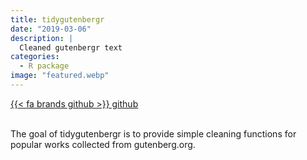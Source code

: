 ```yaml
---
title: tidygutenbergr
date: "2019-03-06"
description: |
  Cleaned gutenbergr text
categories:
  - R package
image: "featured.webp"
---
```






<div class="project-buttons">
<a href="https://github.com/EmilHvitfeldt/tidygutenbergr">
  {{< fa brands github >}} github
</a>
</div>
<br>

The goal of tidygutenbergr is to provide simple cleaning functions for popular works collected from gutenberg.org.
